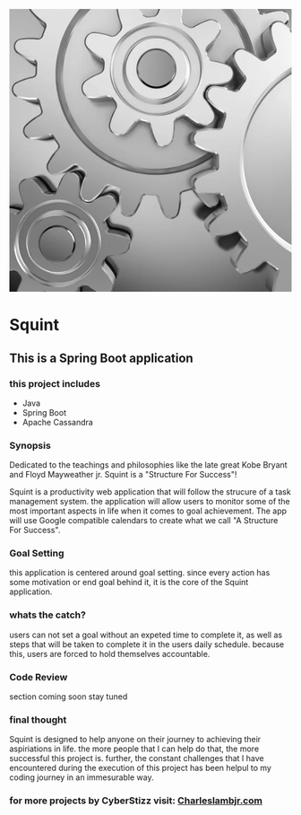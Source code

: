 

![](./src/main/resources/squintreadmepic.jpg)


#      **Squint**

## This is a Spring Boot application

### this project includes
* Java
* Spring Boot
* Apache Cassandra


### Synopsis
Dedicated to the teachings and philosophies like the late great Kobe Bryant
and Floyd Mayweather jr. Squint is a "Structure For Success"!

Squint is a productivity web application that will follow the strucure of a task management system. the application will allow users to monitor some of the most important aspects in life when it comes to goal achievement. The app will use Google compatible calendars to create what we call "A Structure For Success".


### Goal Setting
this application is centered around goal setting. since every action has some 
motivation or end goal behind it, it is the core of the Squint application.


### whats the catch?
users can not set a goal without an expeted time to complete it, as well
as steps that will be taken to complete it in the users daily schedule.
because this, users are forced to hold themselves accountable.




### Code Review
section coming soon stay tuned

### final thought
Squint is designed to help anyone on their journey to achieving their aspiriations in life. the more people that I can help do that, the more successful this project is. further, the constant challenges that I have encountered during the execution of this project has been helpul to my coding journey in an immesurable way.


### for more projects by CyberStizz visit: [Charleslambjr.com](https://www.charleslambjr.com/)